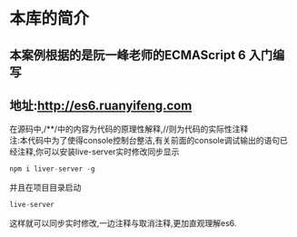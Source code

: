 本库的简介
===
本案例根据的是阮一峰老师的ECMAScript 6 入门编写
---
地址:http://es6.ruanyifeng.com
---
在源码中,/**/中的内容为代码的原理性解释,//则为代码的实际性注释<br>
注:本代码中为了使得console控制台整洁,有关前面的console调试输出的语句已经注释,你可以安装live-server实时修改同步显示
```javascript
npm i liver-server -g
```
并且在项目目录启动
```javascript
live-server
```
这样就可以同步实时修改,一边注释与取消注释,更加直观理解es6.

